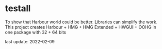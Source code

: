 # testall
To show that Harbour world could be better.
Libraries can simplify the work.
This project creates
Harbour + HMG + HMG Extended + HWGUI + OOHG
in one package with 32 + 64 bits

last update: 2022-02-09

